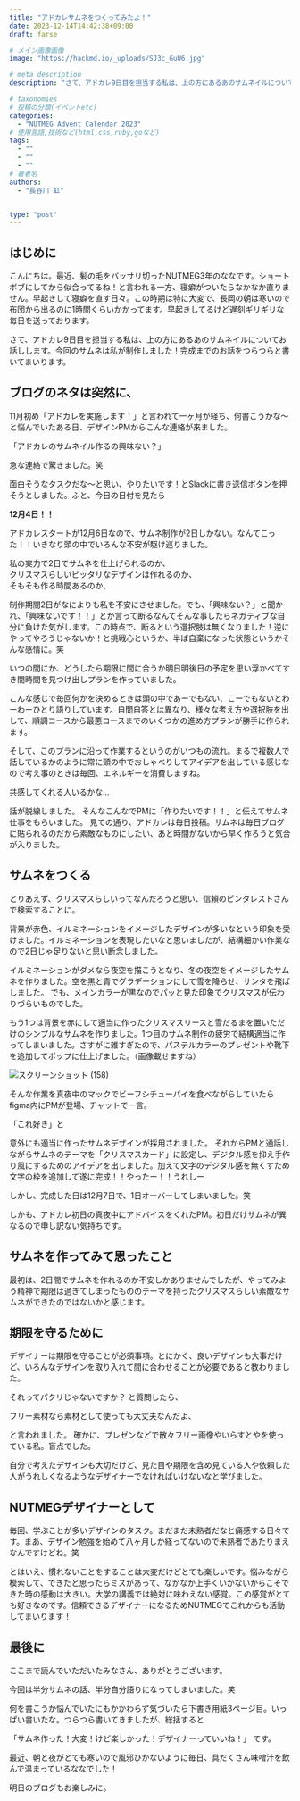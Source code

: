 ```yaml
---
title: "アドカレサムネをつくってみたよ！"
date: 2023-12-14T14:42:38+09:00
draft: farse

# メイン画像画像
image: "https://hackmd.io/_uploads/SJ3c_GuU6.jpg"

# meta description
description: "さて、アドカレ9日目を担当する私は、上の方にあるあのサムネイルについてお話しします。今回のサムネは私が制作しました！完成までのお話をつらつらと書いてまいります。"

# taxonomies
# 投稿の分類(イベントetc)
categories:
  - "NUTMEG Advent Calendar 2023"
# 使用言語,技術など(html,css,ruby,goなど)
tags:
  - ""
  - ""
  - ""
# 著者名
authors:
  - "長谷川 虹"


type: "post"
---
```

## はじめに

こんにちは。最近、髪の毛をバッサリ切ったNUTMEG3年のななです。ショートボブにしてから似合ってるね！と言われる一方、寝癖がついたらなかなか直りません。早起きして寝癖を直す日々。この時期は特に大変で、長岡の朝は寒いので布団から出るのに1時間くらいかかってます。早起きしてるけど遅刻ギリギリな毎日を送っております。

さて、アドカレ9日目を担当する私は、上の方にあるあのサムネイルについてお話しします。今回のサムネは私が制作しました！完成までのお話をつらつらと書いてまいります。

## ブログのネタは突然に、

11月初め「アドカレを実施します！」と言われて一ヶ月が経ち、何書こうかな～と悩んでいたある日、デザインPMからこんな連絡が来ました。

「アドカレのサムネイル作るの興味ない？」

急な連絡で驚きました。笑

面白そうなタスクだな〜と思い、やりたいです！とSlackに書き送信ボタンを押そうとしました。ふと、今日の日付を見たら

**12月4日！！**

アドカレスタートが12月6日なので、サムネ制作が2日しかない。なんてこった！！いきなり頭の中でいろんな不安が駆け巡りました。

私の実力で2日でサムネを仕上げられるのか、</br>
クリスマスらしいピッタリなデザインは作れるのか、</br>
そもそも作る時間あるのか、

制作期間2日がなによりも私を不安にさせました。でも、「興味ない？」と聞かれ、「興味ないです！！」とか言って断るなんてそんな事したらネガティブな自分に負けた気がします。この時点で、断るという選択肢は無くなりました！逆にやってやろうじゃないか！と挑戦心というか、半ば自棄になった状態というかそんな感情に。笑

いつの間にか、どうしたら期限に間に合うか明日明後日の予定を思い浮かべてすき間時間を見つけ出しプランを作っていました。

こんな感じで毎回何かを決めるときは頭の中であーでもない、こーでもないとわーわーひとり語りしています。自問自答とは異なり、様々な考え方や選択肢を出して、順調コースから最悪コースまでのいくつかの進め方プランが勝手に作られます。

そして、このプランに沿って作業するというのがいつもの流れ。まるで複数人で話しているかのように常に頭の中でおしゃべりしてアイデアを出している感じなので考え事のときは毎回、エネルギーを消費しますね。

共感してくれる人いるかな...

話が脱線しました。
そんなこんなでPMに「作りたいです！！」と伝えてサムネ仕事をもらいました。
見ての通り、アドカレは毎日投稿。サムネは毎日ブログに貼られるのだから素敵なものにしたい、あと時間がないから早く作ろうと気合が入りました。

## サムネをつくる

とりあえず、クリスマスらしいってなんだろうと思い、信頼のピンタレストさんで検索することに。

背景が赤色、イルミネーションをイメージしたデザインが多いなという印象を受けました。イルミネーションを表現したいなと思いましたが、結構細かい作業なので2日じゃ足りないと思い断念しました。

イルミネーションがダメなら夜空を描こうとなり、冬の夜空をイメージしたサムネを作りました。空を黒と青でグラデーションにして雪を降らせ、サンタを飛ばしました。
でも、メインカラーが黒なのでパッと見た印象でクリスマスが伝わりづらいものでした。

もう1つは背景を赤にして適当に作ったクリスマスリースと雪だるまを置いただけのシンプルなサムネを作りました。1つ目のサムネ制作の疲労で結構適当に作ってしまいました。さすがに雑すぎたので、パステルカラーのプレゼントや靴下を追加してポップに仕上げました。（画像載せますね）

![スクリーンショット (158)](https://hackmd.io/_uploads/BJ2lSNv8a.png)

そんな作業を真夜中のマックでビーフシチューパイを食べながらしていたらfigma内にPMが登場、チャットで一言。

「これ好き」と

意外にも適当に作ったサムネデザインが採用されました。
それからPMと通話しながらサムネのテーマを「クリスマスカード」に設定し、デジタル感を抑え手作り風にするためのアイデアを出しました。加えて文字のデジタル感を無くすため文字の枠を追加して遂に完成！！やったー！！うれしー

しかし、完成した日は12月7日で、1日オーバーしてしまいました。笑

しかも、アドカレ初日の真夜中にアドバイスをくれたPM。初日だけサムネが異なるので申し訳ない気持ちです。

## サムネを作ってみて思ったこと

最初は、2日間でサムネを作れるのか不安しかありませんでしたが、やってみよう精神で期限は過ぎてしまったもののテーマを持ったクリスマスらしい素敵なサムネができたのではないかと感じます。

## 期限を守るために

デザイナーは期限を守ることが必須事項。とにかく、良いデザインも大事だけど、いろんなデザインを取り入れて間に合わせることが必要であると教わりました。

それってパクリじゃないですか？
と質問したら、

フリー素材なら素材として使っても大丈夫なんだよ、

と言われました。
確かに、プレゼンなどで散々フリー画像やいらすとやを使っている私。盲点でした。

自分で考えたデザインも大切だけど、見た目や期限を含め見ている人や依頼した人がうれしくなるようなデザイナーでなければいけないなと学びました。

## NUTMEGデザイナーとして

毎回、学ぶことが多いデザインのタスク。まだまだ未熟者だなと痛感する日々です。まあ、デザイン勉強を始めて八ヶ月しか経ってないので未熟者であたりまえなんですけどね。笑

とはいえ、慣れないことをすることは大変だけどとても楽しいです。悩みながら模索して、できたと思ったらミスがあって、なかなか上手くいかないからこそできた時の感動は大きい。大学の講義では絶対に味わえない感覚。この感覚がとても好きなのです。信頼できるデザイナーになるためNUTMEGでこれからも活動してまいります！

## 最後に

ここまで読んでいただいたみなさん、ありがとうございます。

今回は半分サムネの話、半分自分語りになってしまいました。笑

何を書こうか悩んでいたにもかかわらず気づいたら下書き用紙3ページ目。いっぱい書いたな。つらつら書いてきましたが、総括すると

「サムネ作った！大変！けど楽しかった！デザイナーっていいね！」
です。

最近、朝と夜がとても寒いので風邪ひかないように毎日、具だくさん味噌汁を飲んで温まっているななでした！

明日のブログもお楽しみに。
